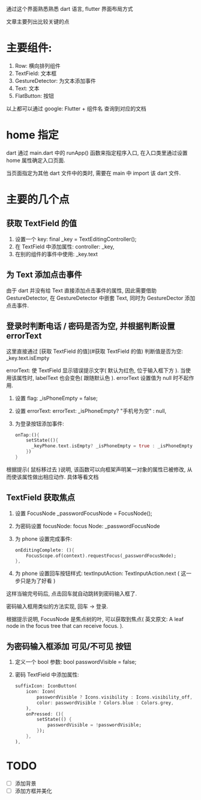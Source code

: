 通过这个界面熟悉熟悉 dart 语言, flutter 界面布局方式

文章主要列出比较关键的点

# 主要组件:

1. Row: 横向排列组件
2. TextField: 文本框
3. GestureDetector: 为文本添加事件
4. Text: 文本
5. FlatButton: 按钮

以上都可以通过 google: Flutter + 组件名 查询到对应的文档

# home 指定

dart 通过 main.dart 中的 runApp() 函数来指定程序入口, 在入口类里通过设置 home 属性确定入口页面.

当页面指定为其他 dart 文件中的类时, 需要在 main 中 import 该 dart 文件.

# 主要的几个点

## 获取 TextField 的值

1. 设置一个 key: final  _key = TextEditingController();
2. 在 TextField 中添加属性: controller: _key,
3. 在别的组件的事件中使用: _key.text

## 为 Text 添加点击事件

由于 dart 并没有给 Text 直接添加点击事件的属性, 因此需要借助 GestureDetector, 在 GestureDetector 中嵌套 Text, 同时为 GestureDector 添加点击事件.

## 登录时判断电话 / 密码是否为空, 并根据判断设置 errorText

这里直接通过 [获取 TextField 的值](#获取 TextField 的值) 判断值是否为空: _key.text.isEmpty

errorText: 使 TextField 显示错误提示文字( 默认为红色, 位于输入框下方 ). 当使用该属性时, labelText 也会变色( 跟随默认色 ). errorText 设置值为 null 时不起作用.

1. 设置 flag: _isPhoneEmpty = false;

2. 设置 errorText: errorText: _isPhoneEmpty? "手机号为空" : null,

3. 为登录按钮添加事件: 

	```dart
	onTap:(){
		setState((){
	      _keyPhone.text.isEmpty? _isPhoneEmpty = true : _isPhoneEmpty = false;
	    })
	}
	```

根据提示( 鼠标移过去 )说明, 该函数可以向框架声明某一对象的属性已被修改, 从而使该属性做出相应动作. 具体等看文档

## TextField 获取焦点

1. 设置 FocusNode _passwordFocusNode = FocusNode();

2. 为密码设置 focusNode: focus Node: _passwordFocusNode

3. 为 phone 设置完成事件:

	```dart
	onEditingComplete: (){
	    FocusScope.of(context).requestFocus(_passwordFocusNode);
	},
	```

4. 为 phone 设置回车按钮样式: textInputAction: TextInputAction.next ( 这一步只是为了好看 )

这样当输完号码后, 点击回车就自动跳转到密码输入框了.

密码输入框用类似的方法实现, 回车 -> 登录.

根据提示说明, FocusNode 是焦点树的叶, 可以获取到焦点( 英文原文: A leaf node in the focus tree that can receive focus. ). 

## 为密码输入框添加 可见/不可见 按钮

1. 定义一个 bool 参数: bool passwordVisible = false;

2. 密码 TextField 中添加属性: 

	```dart
	suffixIcon: IconButton(
	    icon: Icon(
	        passwordVisible ? Icons.visibility : Icons.visibility_off,
	        color: passwordVisible ? Colors.blue : Colors.grey,
	    ),
	    onPressed: (){
	        setState(() {
	            passwordVisible = !passwordVisible; 
	        });
	    },
	),
	```

	

# TODO

- [ ] 添加背景
- [ ] 添加方框并美化